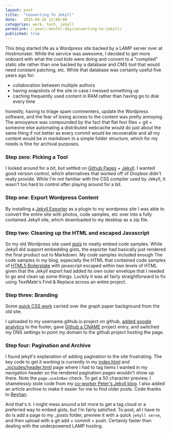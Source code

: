 ```yaml
---
layout: post
title:  "Converting To Jekyll"
date:   2015-04-26 12:00:00
categories: work, tech, jekyll
permalink: /:year/:month/:day/converting-to-jekyll/ 
published: true
---
```


This blog started life as a Wordpress site backed by a LAMP server over at Hostmonster.  While the service was awesome, I decided to get more onboard with what the cool kids were doing and convert to a "compiled" static site rather than one backed by a database and CMS tool that would need constant patching, etc.  While that database was certainly useful five years ago for:

* collaboration between multiple authors
* having snapshots of the site in case I messed something up
* caching frequently used content in RAM rather than having go to disk every time

honestly, having to triage spam commenters, update the Wordpress software, and the fear of losing access to the content was pretty annoying. The annoyance was compounded by the fact that flat fext files + git + someone else automating a distributed webcache would do just about the same thing if not better as every commit would be recoverable and all my content would be in markdown in a simple folder structure, which for my needs is fine for archival purposes.

### Step zero: Picking a Tool

I looked around for a bit, but settled on [Github Pages](https://pages.github.com/) + [Jekyll](http://jekyllrb.com/).  I wanted good version control, which alternatives that worked off of Dropbox didn't really provide.  While I'm not familiar with the CSS compiler used by Jekyll, it wasn't too hard to control after playing around for a bit. 

### Step one: Export Wordpress Content

By installing a [Jekyll Exporter](https://wordpress.org/plugins/jekyll-exporter/) as a plugin to my wordpress site I was able to convert the entire site with photos, code samples, etc over into a fully contained Jekyll site, which downloaded to my desktop as a zip file.

### Step two: Cleaning up the HTML and escaped Javascript

So my old Wordpress site used [gists](https://gist.github.com/) to neatly embed code samples.  While Jekyll did support embedding gists, the exporter had basically just rendered the final product out to Markdown. My code samples included enough The code samples in my blog, especially the HTML that contained code samples of [HTML5 Boilerplate](https://html5boilerplate.com/) with javascript escaped within two levels of HTML given that the Jekyll export had added its own outer envelope that I needed to go and clean up some things.  Luckily it was all fairly straightforward to fix using TextMate's Find & Replace across an entire project.

### Step three: Branding

Some [quick CSS work](https://github.com/derickson/derickson.github.io/commit/6141a22308e7b6e488796bd9c81b03d594513ed6) carried over the graph paper background from the old site.

I uploaded to my username.github.io project on github, [added google analytics](https://github.com/derickson/derickson.github.io/commit/b38d95f96ea0c2e512da048721c69d9d61bcba3a) to the footer, gave [Github a CNAME](https://help.github.com/articles/adding-a-cname-file-to-your-repository/) project entry, and switched my DNS settings to point my domain to the github project hosting the page.

### Step four: Pagination and Archive

I found jekyll's explanation of adding pagination to the site frustrating.  The key code to get it working is currently in my [index.html](https://github.com/derickson/derickson.github.io/blob/master/index.html) and [_includes/header.hmtl](https://github.com/derickson/derickson.github.io/blob/master/_includes/header.html) page where I had to tag items I wanted in my navigation header so the rendered pagination pages wouldn't show up there.  Note the ```page.useInNav``` check.  To get a 50 character preview, I shamelessly stole code from my [co-worker Peter's Jekyll blog](http://peter.mistermoo.com/).  I also added an article archive to make it easier for me to find older posts.  Code thanks to [Reyhan](http://reyhan.org/2013/03/jekyll-archive-without-plugins.html).

And that's it.  I might mess around a bit more to get a tag cloud or a preferred way to embed gists, but I'm fairly satisfied.  To post, all I have to do is add a page to my _posts folder, preview it with a quick ```jekyll serve```, and then upload with a git add + commit + push.  Certainly faster than dealing with the underpowered LAMP hosting. 


